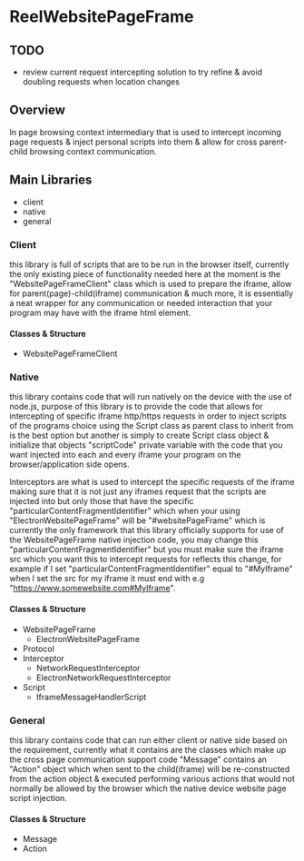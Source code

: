 # ReelWebsitePageFrame

## TODO
- review current request intercepting solution to try refine & avoid doubling requests when location changes

## Overview
In page browsing context intermediary that is used to intercept incoming page requests &amp; inject personal scripts into them & allow for cross parent-child browsing context communication.

## Main Libraries
- client
- native
- general

### Client
this library is full of scripts that are to be run in the browser itself, currently the only existing piece of functionality needed here at the moment is the "WebsitePageFrameClient" class which is used to prepare the iframe, allow for parent(page)-child(iframe) communication & much more, it is essentially a neat wrapper for any communication or needed interaction that your program may have with the iframe html element.


#### Classes & Structure
- WebsitePageFrameClient

### Native
this library contains code that will run natively on the device with the use of node.js, purpose of this library is to provide the code that allows for intercepting of specific iframe http/https requests in order to inject scripts of the programs choice using the Script class as parent class to inherit from is the best option but another is simply to create Script class object & initialize that objects "scriptCode" private variable with the code that you want injected into each and every iframe your program on the browser/application side opens.

Interceptors are what is used to intercept the specific requests of the iframe making sure that it is not just any iframes request that the scripts are injected into but only those that have the specific "particularContentFragmentIdentifier" which when your using "ElectronWebsitePageFrame" will be "#websitePageFrame" which is currently the only framework that this library officially supports for use of the WebsitePageFrame native injection code, you may change this "particularContentFragmentIdentifier" but you must make sure the iframe src which you want this to intercept requests for reflects this change, for example if I set "particularContentFragmentIdentifier" equal to "#MyIframe" when I set the src for my iframe it must end with e.g "https://www.somewebsite.com#MyIframe".

#### Classes & Structure
- WebsitePageFrame
    - ElectronWebsitePageFrame
- Protocol
- Interceptor
    - NetworkRequestInterceptor
    - ElectronNetworkRequestInterceptor
- Script
    - IframeMessageHandlerScript

### General
this library contains code that can run either client or native side based on the requirement, currently what it contains are the classes which make up the cross page communication support code "Message" contains an "Action" object which when sent to the child(iframe) will be re-constructed from the action object & executed performing various actions that would not normally be allowed by the browser which the native device website page script injection.

#### Classes & Structure
- Message
- Action

